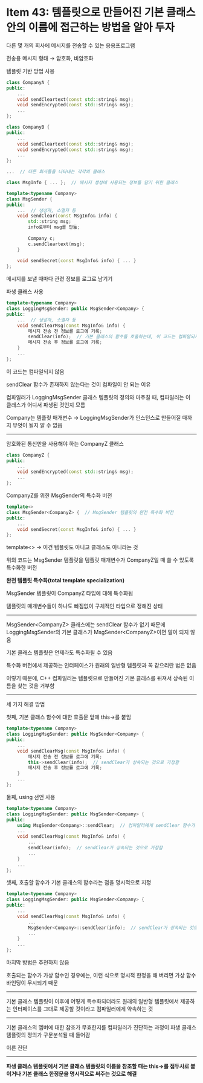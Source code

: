 # Item 43: 템플릿으로 만들어진 기본 클래스 안의 이름에 접근하는 방법을 알아 두자

다른 몇 개의 회사에 메시지를 전송할 수 있는 응용프로그램

전송용 메시지 형태 → 암호화, 비암호화

템플릿 기반 방법 사용

```c++
class CompanyA {
public:
    ...
    void sendCleartext(const std::string& msg);
    void sendEncrypted(const std::string& msg);
    ...
};

class CompanyB {
public:
    ...
    void sendCleartext(const std::string& msg);
    void sendEncrypted(const std::string& msg);
    ...
};

...  // 다른 회사들을 나타내는 각각의 클래스

class MsgInfo { ... };  // 메시지 생성에 사용되는 정보를 담기 위한 클래스

template<typename Company>
class MsgSender {
public:
    ...  // 생성자, 소멸자 등
    void sendClear(const MsgInfo& info) {
        std::string msg;
        info로부터 msg를 만듦;
        
        Company c;
        c.sendCleartext(msg);
    }
    
    void sendSecret(const MsgInfo& info) { ... }
};
```

메시지를 보낼 때마다 관련 정보를 로그로 남기기

파생 클래스 사용

```c++
template<typename Company>
class LoggingMsgSender: public MsgSender<Company> {
public:
    ...  // 생성자, 소멸자 등
    void sendClearMsg(const MsgInfo& info) {
        메시지 전송 전 정보를 로그에 기록;
        sendClear(info);  // 기본 클래스의 함수를 호출하는데, 이 코드는 컴파일되지 않음
        메시지 전송 후 정보를 로그에 기록;
    }
    ...
};
```

이 코드는 컴파일되지 않음

sendClear 함수가 존재하지 않는다는 것이 컴파일이 안 되는 이유

컴파일러가 LoggingMsgSender 클래스 템플릿의 정의와 마주칠 때, 컴파일러는 이 클래스가 어디서 파생된 것인지 모름

Company는 템플릿 매개변수 → LoggingMsgSender가 인스턴스로 만들어질 때까지 무엇이 될지 알 수 없음

---

암호화된 통신만을 사용해야 하는 CompanyZ 클래스

```c++
class CompanyZ {
public:
    ...
    void sendEncrypted(const std::string& msg);
    ...
};
```

CompanyZ를 위한 MsgSender의 특수화 버전

```c++
template<>
class MsgSender<CompanyZ> {  // MsgSender 템플릿의 완전 특수화 버전
public:
    ...
    void sendSecret(const MsgInfo& info) { ... }
};
```

template\<\> → 이건 템플릿도 아니고 클래스도 아니라는 것

위의 코드는 MsgSender 템플릿을 템플릿 매개변수가 CompanyZ일 때 쓸 수 있도록 특수화한 버전

**완전 템플릿 특수화(total template specialization)**

MsgSender 템플릿이 CompanyZ 타입에 대해 특수화됨

템플릿의 매개변수들이 하나도 빠짐없이 구체적인 타입으로 정해진 상태

---

MsgSender\<CompanyZ\> 클래스에는 sendClear 함수가 없기 때문에 LoggingMsgSender의 기본 클래스가 MsgSender\<CompanyZ\>이면 말이 되지 않음

기본 클래스 템플릿은 언제라도 특수화될 수 있음

특수화 버전에서 제공하는 인터페이스가 원래의 일반형 템플릿과 꼭 같으리란 법은 없음

이렇기 때문에, C++ 컴파일러는 템플릿으로 만들어진 기본 클래스를 뒤져서 상속된 이름을 찾는 것을 거부함

---

세 가지 해결 방법

첫째, 기본 클래스 함수에 대한 호출문 앞에 this-\>를 붙임

```c++
template<typename Company>
class LoggingMsgSender: public MsgSender<Company> {
public:
    ...
    void sendClearMsg(const MsgInfo& info) {
        메시지 전송 전 정보를 로그에 기록;
        this->sendClear(info);  // sendClear가 상속되는 것으로 가정함
        메시지 전송 후 정보를 로그에 기록;
    }
    ...
};
```

둘째, using 선언 사용

```c++
template<typename Company>
class LoggingMsgSender: public MsgSender<Company> {
public:
    using MsgSender<Company>::sendClear;  // 컴파일러에게 sendClear 함수가 기본 클래스에 있다고 가정하라고 알려줌
    ...
    void sendClearMsg(const MsgInfo& info) {
        ...
        sendClear(info);  // sendClear가 상속되는 것으로 가정함
        ...
    }
    ...
};
```

셋째, 호출할 함수가 기본 클래스의 함수라는 점을 명시적으로 지정

```c++
template<typename Company>
class LoggingMsgSender: public MsgSender<Company> {
public:
    ...
    void sendClearMsg(const MsgInfo& info) {
        ...
        MsgSender<Company>::sendClear(info);  // sendClear가 상속되는 것으로 가정함
        ...
    }
    ...
};
```

마지막 방법은 추천하지 않음

호출되는 함수가 가상 함수인 경우에는, 이런 식으로 명시적 한정을 해 버리면 가상 함수 바인딩이 무시되기 때문

---

기본 클래스 템플릿이 이후에 어떻게 특수화되더라도 원래의 일반형 템플릿에서 제공하는 인터페이스를 그대로 제공할 것이라고 컴파일러에게 약속하는 것

---

기본 클래스의 멤버에 대한 참조가 무효한지를 컴파일러가 진단하는 과정이 파생 클래스 템플릿의 정의가 구문분석될 때 들어감

이른 진단

---

**파생 클래스 템플릿에서 기본 클래스 템플릿의 이름을 참조할 때는 this-\>를 접두사로 붙이거나 기본 클래스 한정문을 명시적으로 써주는 것으로 해결**

